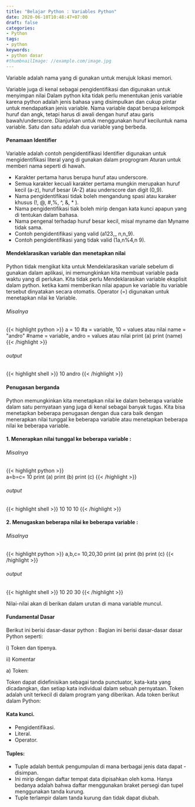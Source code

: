 ```yaml
---
title: "Belajar Python : Variables Python"
date: 2020-06-10T10:48:47+07:00
draft: false
categories:
- Python
tags:
- python
keywords:
- python dasar
#thumbnailImage: //example.com/image.jpg
---
```

Variable adalah nama yang di gunakan untuk merujuk lokasi memori.
<!--more-->
Variable juga di kenal sebagai pengidentifikasi dan digunakan untuk menyimpan nilai
Dalam python kita tidak perlu menentukan jenis variable karena python adalah jenis bahasa yang disimpulkan dan cukup pintar untuk mendapatkan jenis variable.
Nama variable dapat berupa kelompok huruf dan angk, tetapi harus di awali dengan huruf atau garis bawah/underscore.
Dianjurkan untuk menggunakan huruf keciluntuk nama variable.
Satu dan satu adalah dua variable yang berbeda.

#### Penamaan Identifier
Variable adalah contoh pengidentifikasi Identifier digunakan untuk mengidentifikasi literal yang di gunakan dalam progrogram
Aturan untuk memberi nama seperti di hawah.
- Karakter pertama harus berupa huruf atau underscore.
- Semua karakter kecuali karakter pertama mungkin merupakan huruf kecil (a-z), huruf besar (A-Z) atau underscore dan digit (0_9).
- Nama pengidentifikasi tidak boleh  mengandung spasi atau karaker khusus (!, @, #,%, ^, &, * ).
- Nama pengidentifikasi tiak boleh mirip dengan kata kunci apapun yang di tentukan dalam bahasa.
- Nama pengenal terhadap huruf besar kecil, misal myname dan Myname tidak sama.
- Contoh pengidentifikasi yang valid (a123,_ n,n_9).
- Contoh pengidentifikasi yang tidak valid (1a,n%4,n 9).

#### Mendeklarasikan variable dan menetapkan nilai
Python tidak mengikat kita untuk Mendeklarasikan variale sebelum di gunakan dalam aplikasi, ini memungkinkan kita membuat variable pada waktu yang di perlukan.
Kita tidak perlu Mendeklarasikan variable eksplisit dalam python. ketika kami memberikan nilai apapun ke variable itu variable tersebut dinyatakan secara otomatis.
Operator (=) digunakan untuk menetapkan nilai ke Variable.
###### Misalnya

{{< highlight python >}}
a = 10  #a = variable, 10 = values atau nilai
name = "andro" #name = variable, andro = values atau nilai
print (a)
print (name)
{{< /highlight >}}

###### output
{{< highlight shell >}}
10
andro
{{< /highlight >}}

#### Penugasan berganda

Python memungkinkan kita menetapkan nilai ke dalam beberapa variable dalam satu pernyataan yang juga di kenal sebagai banyak tugas.
Kita bisa menetapkan beberapa penugasan dengan dua cara baik dengan menerapkan nilai tunggal ke beberapa variable atau menetapkan beberapa nilai ke beberapa variable.

#### 1. Menerapkan nilai tunggal ke beberapa variable :

###### Misalnya

{{< highlight python >}}  
a=b=c= 10
print (a)
print (b)
print (c)
{{< /highlight >}}

###### output

{{< highlight shell >}}
10
10
10
{{< /highlight >}}

#### 2. Menugaskan beberapa nilai ke beberapa variable :

###### Misalnya

{{< highlight python >}}
a,b,c= 10,20,30
print (a)
print (b)
print (c)
{{< /highlight >}}

###### output

{{< highlight shell >}}
10
20
30
{{< /highlight >}}

Nilai-nilai akan di berikan dalam urutan di mana variable muncul.

#### Fundamental Dasar

Berikut ini berisi dasar-dasar python :
Bagian ini berisi dasar-dasar dasar Python seperti:

i) Token dan tipenya.

ii) Komentar

a) Token:

Token dapat didefinisikan sebagai tanda punctuator, kata-kata yang dicadangkan, dan setiap kata individual dalam sebuah pernyataan.
Token adalah unit terkecil di dalam program yang diberikan.
Ada token berikut dalam Python:

#### Kata kunci.
- Pengidentifikasi.
- Literal.
- Operator.
#### Tuples:
- Tuple adalah bentuk pengumpulan di mana berbagai jenis data dapat - disimpan.
- Ini mirip dengan daftar tempat data dipisahkan oleh koma. Hanya bedanya adalah bahwa daftar menggunakan braket persegi dan tupel menggunakan tanda kurung.
- Tuple terlampir dalam tanda kurung dan tidak dapat diubah.

